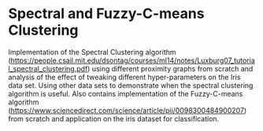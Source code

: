 # Spectral and Fuzzy-C-means Clustering
Implementation of the Spectral Clustering algorithm (https://people.csail.mit.edu/dsontag/courses/ml14/notes/Luxburg07_tutorial_spectral_clustering.pdf) using different proximity graphs from scratch and analysis of the effect of tweaking different hyper-parameters on the Iris data set. Using other data sets to demonstrate when the spectral clustering algorithm is useful. 
Also contains implementation of the Fuzzy-C-means algorithm (https://www.sciencedirect.com/science/article/pii/0098300484900207) from scratch and application on the iris dataset for classification.
